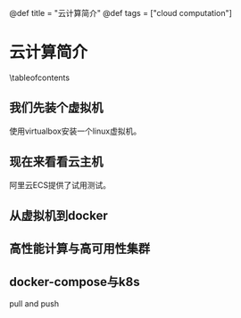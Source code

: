 @def title = "云计算简介"
@def tags = ["cloud computation"]

# 云计算简介

\tableofcontents

## 我们先装个虚拟机

使用virtualbox安装一个linux虚拟机。

## 现在来看看云主机
阿里云ECS提供了试用测试。

## 从虚拟机到docker

## 高性能计算与高可用性集群

## docker-compose与k8s

pull and push